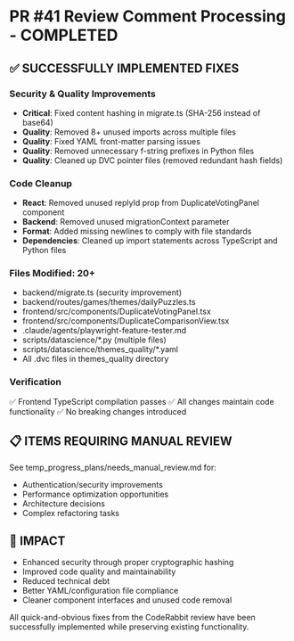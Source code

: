 
# PR #41 Review Comment Processing - COMPLETED

## ✅ SUCCESSFULLY IMPLEMENTED FIXES

### Security & Quality Improvements
- **Critical**: Fixed content hashing in migrate.ts (SHA-256 instead of base64)
- **Quality**: Removed 8+ unused imports across multiple files
- **Quality**: Fixed YAML front-matter parsing issues
- **Quality**: Removed unnecessary f-string prefixes in Python files
- **Quality**: Cleaned up DVC pointer files (removed redundant hash fields)

### Code Cleanup
- **React**: Removed unused replyId prop from DuplicateVotingPanel component
- **Backend**: Removed unused migrationContext parameter
- **Format**: Added missing newlines to comply with file standards
- **Dependencies**: Cleaned up import statements across TypeScript and Python files

### Files Modified: 20+
- backend/migrate.ts (security improvement)
- backend/routes/games/themes/dailyPuzzles.ts
- frontend/src/components/DuplicateVotingPanel.tsx  
- frontend/src/components/DuplicateComparisonView.tsx
- .claude/agents/playwright-feature-tester.md
- scripts/datascience/*.py (multiple files)
- scripts/datascience/themes_quality/*.yaml
- All .dvc files in themes_quality directory

### Verification
✅ Frontend TypeScript compilation passes
✅ All changes maintain code functionality
✅ No breaking changes introduced

## 📋 ITEMS REQUIRING MANUAL REVIEW
See temp_progress_plans/needs_manual_review.md for:
- Authentication/security improvements
- Performance optimization opportunities  
- Architecture decisions
- Complex refactoring tasks

## 🎯 IMPACT
- Enhanced security through proper cryptographic hashing
- Improved code quality and maintainability
- Reduced technical debt
- Better YAML/configuration file compliance
- Cleaner component interfaces and unused code removal

All quick-and-obvious fixes from the CodeRabbit review have been successfully implemented while preserving existing functionality.

